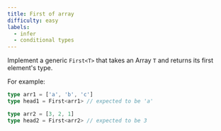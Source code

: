 ```yaml
---
title: First of array
difficulty: easy
labels: 
  - infer
  - conditional types
---
```

Implement a generic `First<T>` that takes an Array `T` and returns its first element's type.

For example:

```ts
type arr1 = ['a', 'b', 'c']
type head1 = First<arr1> // expected to be 'a'

type arr2 = [3, 2, 1]
type head2 = First<arr2> // expected to be 3
```